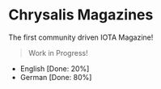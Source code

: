 # Chrysalis Magazines

The first community driven IOTA Magazine!

> Work in Progress!

- English [Done: 20%]
- German [Done: 80%]
